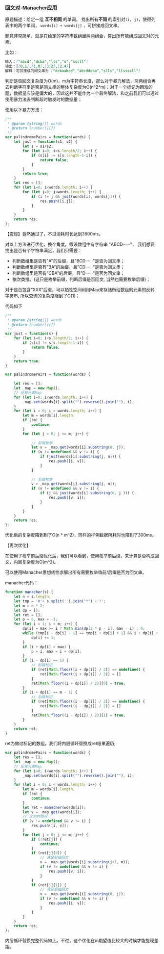 ### **回文对-Manacher应用**

原题描述：给定一组 **互不相同** 的单词， 找出所有**不同** 的索引对`(i, j)`，使得列表中的两个单词， `words[i] + words[j]` ，可拼接成回文串。

题意非常简单，就是在给定的字符串数组里两两组合，算出所有能组成回文对的元素。

比如：

```markdown
输入：["abcd","dcba","lls","s","sssll"]
输出：[[0,1],[1,0],[3,2],[2,4]] 
解释：可拼接成的回文串为 ["dcbaabcd","abcddcba","slls","llssssll"]
```

判断是否回文复杂度为O(m)，m为字符串长度，那么对于暴力解法，两两组合再去判断字符串是否是回文串的整体复杂度为O(n^2*m)；对于一个标记为困难的题，数据量应该是偏大的，因此这并不能作为一个最终解法，和之前我们可以通过使用暴力法去判断超时触发时的数据量；

使用以下暴力方法：

```js
/**
 * @param {string[]} words
 * @return {number[][]}
 */
var palindromePairs = function(words) {
    let just = function(s1, s2) {
        let s = s1+s2;
        for (let i=0; i<s.length/2; i++) {
            if (s[i] != s[s.length-1-i]) {
                return false;
            }
        }
        return true;
    }
    let res = [];
    for (let i=0; i<words.length; i++) {
        for (let j=0; j<words.length; j++) {
            if (i != j && just(words[i], words[j])) {
                res.push([i,j]);
            }
        }
    }
    return res;
};
```

【震惊】竟然通过了，不过消耗时长达到3600ms。

对以上方法进行优化，换个角度。假设数组中有字符串 "ABCD······"， 我们想要找出是否有个字符串满足，我们只需要：

- 判断数组里是否有"A"的后缀，且"BCD······"是否为回文串；
- 判断数组里是否有"BA"的后缀，且"CD······"是否为回文串；
- 判断数组里是否有"CBA"的后缀，且"D······"是否为回文串；
- 依次类推。(这只是枚举前缀，判断后缀是否回文, 当然也需要枚举后缀)；

对于是否包含“XXX”后缀，可以牺牲空间利用Map来存储所给数组的元素的反转字符串, 所以查询的复杂度降到了O(1)； 

代码如下

```js
/**
 * @param {string[]} words
 * @return {number[][]}
 */
var just = function(s) {
    for (let i=0; i<s.length/2; i++) {
        if (s[i] != s[s.length-1-i]) {
            return false;
        }
    }
    return true;
}

var palindromePairs = function(words) {
    
    let res = [];
    let _map = new Map();
    // 反转元素Map
    for (let i=0; i<words.length; i++) {
        _map.set(words[i].split("").reverse().join(""), i);
    }
    for (let i = 0; i < words.length; i++) {
        let m = words[i].length;
        if (!m) {
            continue;
        }
        for (let j = 0; j <= m; j++) {
            
            // 前缀枚举
            let v = _map.get(words[i].substring(0, j));
            if (v != undefined && v != i) {
                if (just(words[i].substring(j, m))) {
                    res.push([i, v]);
                }
            }
            
            // 后缀枚举
            v = _map.get(words[i].substring(j, m));
            if (v != undefined && v != i) {
                if (j && just(words[i].substring(0, j ))) {
                    res.push([v, i]);
                }
            }
        }
    }
    return res;
};
```

优化后的复杂度降到到了O(n * m^2)，同样的样例数据所耗时也降到了300ms。

【再次优化】

在使用了枚举前后缀优化后，我们可以看到，使用枚举前后缀，来计算是否构成回文，内层复杂度为O(m^2)。

可以使用Manacher思想线性求解出所有需要枚举值前/后缀是否为回文串。

manacher代码：

```js
function manacher(s) {
    let n = s.length;
    let tmp = '#'+ s.split('').join("*") +'!';
    let m = n * 2;
    let dp = [];
    let ret = [];
    let p = 0, max = -1;
    for (let i = 1; i < m; i++) {
        dp[i] = max >= i ? Math.min(dp[2 * p - i], max - i) : 0;
        while (tmp[i - dp[i] - 1] == tmp[i + dp[i] + 1] && i + dp[i] + 1 < m) {
            dp[i] += 1;
        }
        if (i + dp[i] > max) {
            p = i, max = i + dp[i];
        }
        if (i - dp[i] == 1) {
            // 前缀标记
            if (ret[Math.floor((i + dp[i]) / 2)] == undefined) {
                ret[Math.floor((i + dp[i]) / 2)] = []
            }
            ret[Math.floor((i + dp[i]) / 2)][0] = true;
        }
        if (i + dp[i] == m - 1) {
            // 后缀标记
            if (ret[Math.floor((i - dp[i]) / 2)] == undefined) {
                ret[Math.floor((i - dp[i]) / 2)] = []
            }
            ret[Math.floor((i - dp[i]) / 2)][1] = true;
        }
    }
    return ret;
}
```

ret为做过标记的数组，我们将内层循环替换成ret结果遍历;

```js
var palindromePairs = function(words) {
    let res = [];
    let _map = new Map();
    // 反转元素Map
    for (let i=0; i<words.length; i++) {
        _map.set(words[i].split("").reverse().join(""), i);
    }
    for (let i = 0; i < words.length; i++) {
        let m = words[i].length;
        if (!m) {
            continue;
        }
        let ret = manacher(words[i]);
        let v = _map.get(words[i]);
        // 全包的情况
        if (v != undefined && v != i) {
            res.push([i, v]);
        }
        for (let j = 0; j <= m; j++) {
            if (!ret[j]) {
                continue;
            }
            if (ret[j][0]) {
                // 满足前缀回文
                v = _map.get(words[i].substring(j+1, m));
                if (v != undefined && v != i) {
                    res.push([v, i]);
                }
            }
            if (ret[j][1]) {
                // 满足后缀回文
                v = _map.get(words[i].substring(0, j));
                if (v != undefined && v != i) {
                    res.push([i, v]);
                }
            }
        }
    }
    return res;
};
```

内层循环替换完整代码如上。不过，这个优化在m期望值比较大的时候才能提现差距。